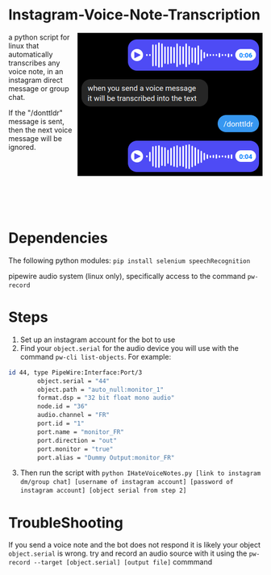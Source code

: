 # Instagram-Voice-Note-Transcription

<img src="/assets/example.png" align="right"/>
a python script for linux that automatically transcribes any voice note, in an instagram direct message or group chat.

If the "/donttldr" message is sent, then the next voice message will be ignored.  <br />

<br /><br /><br /><br /><br /><br />
  
# Dependencies
The following python modules: `pip install selenium speechRecognition`

pipewire audio system (linux only), specifically access to the command `pw-record`

# Steps
1. Set up an instagram account for the bot to use
2. Find your `object.serial` for the audio device you will use with the command `pw-cli list-objects`. For example:
```sh
id 44, type PipeWire:Interface:Port/3
 		object.serial = "44"
 		object.path = "auto_null:monitor_1"
 		format.dsp = "32 bit float mono audio"
 		node.id = "36"
 		audio.channel = "FR"
 		port.id = "1"
 		port.name = "monitor_FR"
 		port.direction = "out"
 		port.monitor = "true"
 		port.alias = "Dummy Output:monitor_FR"
```
3. Then run the script with
   `python IHateVoiceNotes.py [link to instagram dm/group chat] [username of instagram account] [password of instagram account] [object serial from step 2]`

# TroubleShooting
If you send a voice note and the bot does not respond it is likely your object `object.serial` is wrong. try and record an audio source with it using the `pw-record --target [object.serial] [output file]` commmand
